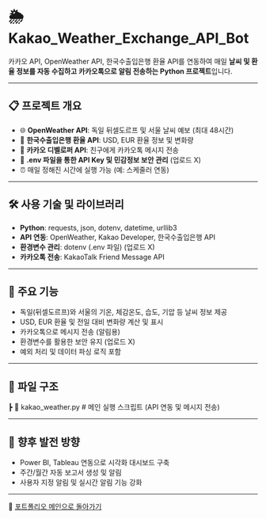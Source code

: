 # 🌦️ Kakao_Weather_Exchange_API_Bot

카카오 API, OpenWeather API, 한국수출입은행 환율 API를 연동하여 매일 **날씨 및 환율 정보를 자동 수집하고 카카오톡으로 알림 전송하는 Python 프로젝트**입니다.

---

## 📋 프로젝트 개요
- 🌐 **OpenWeather API**: 독일 뒤셀도르프 및 서울 날씨 예보 (최대 48시간)
- 💱 **한국수출입은행 환율 API**: USD, EUR 환율 정보 및 변화량
- 📢 **카카오 디벨로퍼 API**: 친구에게 카카오톡 메시지 전송
- 🔐 **.env 파일을 통한 API Key 및 민감정보 보안 관리** (업로드 X)
- ⏰ 매일 정해진 시간에 실행 가능 (예: 스케줄러 연동)

---

## 🛠️ 사용 기술 및 라이브러리
- **Python**: requests, json, dotenv, datetime, urllib3
- **API 연동**: OpenWeather, Kakao Developer, 한국수출입은행 API
- **환경변수 관리**: dotenv (.env 파일) (업로드 X)
- **카카오톡 전송**: KakaoTalk Friend Message API

---

## 🔑 주요 기능
- 독일(뒤셀도르프)와 서울의 기온, 체감온도, 습도, 기압 등 날씨 정보 제공
- USD, EUR 환율 및 전일 대비 변화량 계산 및 표시
- 카카오톡으로 메시지 전송 (알림용)
- 환경변수를 활용한 보안 유지 (업로드 X)
- 예외 처리 및 데이터 파싱 로직 포함

---
## 📂 파일 구조
┣ 📄 kakao_weather.py # 메인 실행 스크립트 (API 연동 및 메시지 전송)


---

## 🚀 향후 발전 방향
- Power BI, Tableau 연동으로 시각화 대시보드 구축
- 주간/월간 자동 보고서 생성 및 알림
- 사용자 지정 알림 및 실시간 알림 기능 강화

---

🔗 [포트폴리오 메인으로 돌아가기](https://github.com/jisuseo/Portfolio)

